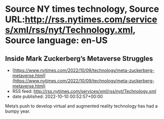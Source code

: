 # Source NY times technology, Source URL:http://rss.nytimes.com/services/xml/rss/nyt/Technology.xml, Source language: en-US

## Inside Mark Zuckerberg’s Metaverse Struggles
 - [https://www.nytimes.com/2022/10/09/technology/meta-zuckerberg-metaverse.html](https://www.nytimes.com/2022/10/09/technology/meta-zuckerberg-metaverse.html)
 - RSS feed: http://rss.nytimes.com/services/xml/rss/nyt/Technology.xml
 - date published: 2022-10-10 00:52:57+00:00

Meta’s push to develop virtual and augmented reality technology has had a bumpy year.
